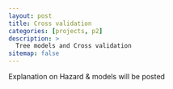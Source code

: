 ```yaml
---
layout: post
title: Cross validation
categories: [projects, p2]
description: >
  Tree models and Cross validation
sitemap: false
---
```


Explanation on Hazard & models will be posted
